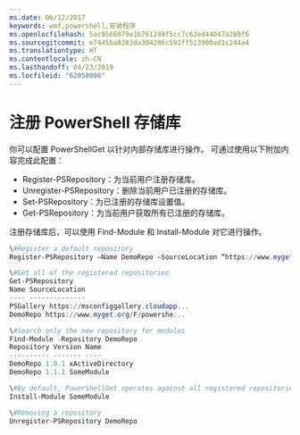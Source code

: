 ```yaml
---
ms.date: 06/12/2017
keywords: wmf,powershell,安装程序
ms.openlocfilehash: 5ac9566979e1b761249f5cc7c62ed44047a2b9f6
ms.sourcegitcommit: e7445ba8203da304286c591ff513900ad1c244a4
ms.translationtype: HT
ms.contentlocale: zh-CN
ms.lasthandoff: 04/23/2019
ms.locfileid: "62058006"
---
```

# <a name="register-a-powershell-repository"></a>注册 PowerShell 存储库
你可以配置 PowerShellGet 以针对内部存储库进行操作。 可通过使用以下附加内容完成此配置：
- Register-PSRepository：为当前用户注册存储库。
- Unregister-PSRepository：删除当前用户已注册的存储库。
- Set-PSRepository：为已注册的存储库设置值。
- Get-PSRepository：为当前用户获取所有已注册的存储库。

注册存储库后，可以使用 Find-Module 和 Install-Module 对它进行操作。

```powershell
\#Register a default repository
Register-PSRepository –Name DemoRepo –SourceLocation “https://www.myget.org/F/powershellgetdemo/api/v2” –PublishLocation “<https://www.myget.org/F/powershellgetdemo/api/v2>/package” –InstallationPolicy –Trusted

\#Get all of the registered repositories
Get-PSRepository
Name SourceLocation
---- --------------
PSGallery https://msconfiggallery.cloudapp...
DemoRepo https://www.myget.org/F/powershe...

\#Search only the new repository for modules
Find-Module -Repository DemoRepo
Repository Version Name
---------- ------- ----
DemoRepo 1.0.1 xActiveDirectory
DemoRepo 1.1.1 SomeModule

\#By default, PowerShellGet operates against all registered repositories when none is specified. In this example, the “SomeModule” module is installed from the DemoRepo.
Install-Module SomeModule

\#Removing a repository
Unregister-PSRepository DemoRepo
```
